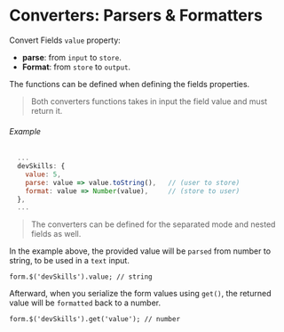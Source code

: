 # Converters: Parsers & Formatters

Convert Fields `value` property:

* **parse**: from `input` to `store`.
* **Format**: from `store` to `output`.

The functions can be defined when defining the fields properties.

> Both converters functions takes in input the field value and must return it.

###### Example

```javascript
  ...
  devSkills: {
    value: 5,
    parse: value => value.toString(),   // (user to store)
    format: value => Number(value),     // (store to user)
  },
  ...
```

> The converters can be defined for the separated mode and nested fields as well.

In the example above, the provided value will be `parsed` from number to string, to be used in a `text` input.

`form.$('devSkills').value; // string`

Afterward, when you serialize the form values using `get()`, the returned value will be `formatted` back to a number.

`form.$('devSkills').get('value'); // number`
